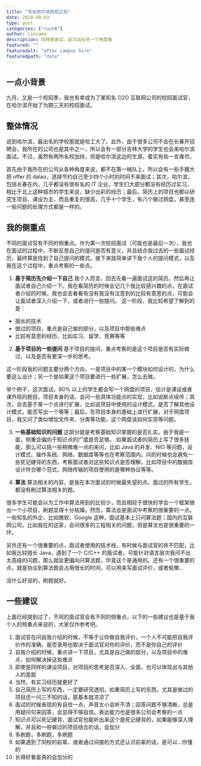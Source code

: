 ```yaml
---
title: "写在哈尔滨校招之后"
date: 2018-08-03
type: post
categories: ["rushB"]
author: Linsama
description: 同样是面试，这次站在另一个角度看
featured: ""
featuredalt: "after campus hire"
featuredpath: "date"
---
```

## 一点小背景
九月，又是一个校招季，我也有幸成为了某知名 O2O 互联网公司的校招面试官，在哈尔滨开始了为期三天的校招面试。

## 整体情况
说到哈尔滨，最出名的学校那就是哈工大了。此外，由于很多公司不会在长春开招聘会，我所在的公司也是其中之一，所以会有一部分吉林大学的学生也会来哈尔滨面试。不过，虽然有两所名校加持，但是哈尔滨这边的生源，着实有些一言难尽。

首先由于我所在的公司从各种角度来说，都不在第一梯队上，所以会有一些手握大把 offer 的 dalao，选择节约自己至少四个小时的时间不来面试；其次，哈尔滨，包括长春在内，几乎都没有很有名的 IT 企业，学生们大部分都没有经历过实习，相比于北上这种城市的学生来说，缺少出彩的经历；最后，简历上的项目也都以研究生项目、课设为主，而且重复的很高，几乎十个学生，有八个做过网盘，甚至连一些问题的处理方式都是一样的。

## 我的侧重点
不同的面试官有不同的侧重点。作为第一次校招面试（可能也是最后一次），我也在面试的过程中，不断反思自己的提问是否有意义，并且结合我过去的一些面试经历，最终算是找到了自己提问的模式。接下来就简单讲下我个人的提问模式，以及我在这个过程中，重点考察的一些点。

1. **基于简历先介绍一下自己**
我个人而言，回去先看一遍面试这的简历，然后再让面试者自己介绍一下。我在看简历的时候会记几个我比较感兴趣的点，在面试者介绍的时候，我也会去看看有没有我没有注意到的比较有意思的点，可能会让面试者深入介绍一下，或者进行一些提问。
这一阶段，我比较希望了解到的是：
  - 擅长的技术
  - 做过的项目，重点是自己做的部分，以及项目中那些难点
  - 比较有意思的经历，比如实习、留学、竞赛等等

2. **基于项目的一些提问**
基于项目的提问，重点考察的是这个项目是否有实际做过，以及是否有更深一步的思考。

这一阶段我的问题主要分两个方向，一是项目中的某一个模块如何设计的，为什么要这么设计；另一个是如果这个项目要进行一些扩展，怎么去做。

举个例子，这次面试，80% 以上的学生都会写一个网盘的项目，估计是课设或者课外班的题目。项目本身的话，会问一些具体功能点的实现，比如说断点续传；其次，会去基于某一个点进行扩展，比如说项目中使用的设计模式，是否了解其他设计模式，能否写出一个等等；最后，在项目本身的基础上进行扩展，对于网盘项目，我又问了类似增加文件夹、分类等功能，这个网盘该如何实现等问题。

3. **一些基础知识的问题**
这部分就是考察基础知识掌握的是否扎实。由于我是一面，侧重会偏向于知识点的广度是否足够。
如果面试者的简历上写了很多技能，那么可以挑一些稍微难一点的来问，比如 Java 的并发、NIO 等问题，设计模式、操作系统、网络、数据库等等也在考察范围内。问的时候也会避免一些死记硬背的东西，考察面试者对这些知识点是否理解，比如项目中的数据库设计符合哪个范式，网络传输的项目使用的是哪种协议等等。

4. **算法**
算法相关的内容，是我在本次面试的时候最失望的点。面过的所有学生，都没有刷过算法相关的题。

很多学生可能会以为工作中算法用到的比较少，而且相较于很快的学会一个框架做出一个小项目，刷题显得十分枯燥。然而，算法会是面试中考察的很重要的一点。一些知名的外企，比如微软、Google 这种，面试基本上只问算法题；国内的互联网公司，比如我在的这家，会问很多的工程相关的问题，但是算法也是很重要的一环。

另外还有一个很重要的点，面试者使用的技术栈，有时候与面试官的并不匹配，比如我比较擅长 Java，遇到了一个 C/C++ 的面试者，可能针对语言层次我问不出太高级的问题，那么就会更偏向问算法题，毕竟这个是通用的。还有一个很重要的点，就是协议到算法题会占用很长的时间，可以用来写面试评价，或者偷懒...

没什么好说的，刷题就好。

## 一些建议
上面已经提到过了，不同的面试官会有不同的侧重点，以下的一些建议也是基于我个人的侧重点来说的，大家仅作参考吧。

1. 面试官在问自我介绍的时候，不等于让你做自我评价。一个人不可能把自我评价作的准确，是否录用也取决于面试官对你的评价，而不是你自己的评价
2. 自我介绍的时候，重点讲一下项目，尤其是自己做的部分，以及项目中的难点，如何解决掉这些难点
3. 即使是同样的课设项目，对项目的思考是否深入、全面，也可以体现出与其他人的差距
4. 当然，有实习经历就更好了
5. 自己简历上写的东西，一定要研究透彻，如果简历上写的东西，尤其是做过的项目还一问三不知的话，那基本就凉凉了
6. 面试的时候表现的有自信一点，声音太小会听不清；回答问题不够清晰，总是用疑问句来回答，会显得不够自信。表达能力也是很多公司会考察的一点
7. 知识点可以死记硬背，面试官也能听出来这个是死记硬背的，如果能够深入理解，并且和一些做过的项目结合的话，会加分
8. 多刷题，多刷题，多刷题
9. 如果遇到了同校的前辈，或者通过间接的方式还认识前辈的话，是可以...你懂的
10. 长得好看是真的会加分的